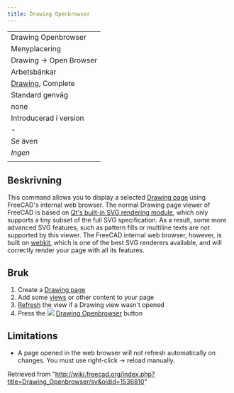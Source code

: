 ```yaml
---
title: Drawing Openbrowser
---
```

|  |
| --- |
| Drawing Openbrowser |
| Menyplacering |
| Drawing → Open Browser |
| Arbetsbänkar |
| [Drawing](/Drawing_Workbench/sv "Drawing Workbench/sv"), Complete |
| Standard genväg |
| none |
| Introducerad i version |
| - |
| Se även |
| *Ingen* |
|  |

## Beskrivning

This command allows you to display a selected [Drawing page](/Drawing_Landscape_A3 "Drawing Landscape A3") using FreeCAD's internal web browser. The normal Drawing page viewer of FreeCAD is based on [Qt's built-in SVG rendering module](http://qt-project.org/doc/qt-5.0/qtsvg/svgrendering.html), which only supports a tiny subset of the full SVG specification. As a result, some more advanced SVG features, such as pattern fills or multiline texts are not supported by this viewer. The FreeCAD internal web browser, however, is built on [webkit](http://en.wikipedia.org/wiki/WebKit), which is one of the best SVG renderers available, and will correctly render your page with all its features.

## Bruk

1. Create a [Drawing page](/Drawing_Landscape_A3 "Drawing Landscape A3")
2. Add some [views](/Drawing_View "Drawing View") or other content to your page
3. [Refresh](/Std_Refresh "Std Refresh") the view if a Drawing view wasn't opened
4. Press the ![](/images/Drawing_Openbrowser.png) [Drawing Openbrowser](/Drawing_Openbrowser "Drawing Openbrowser") button

## Limitations

* A page opened in the web browser will not refresh automatically on changes. You must use right-click → reload manually.

Retrieved from "<http://wiki.freecad.org/index.php?title=Drawing_Openbrowser/sv&oldid=1536810>"